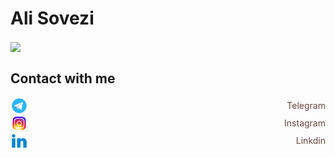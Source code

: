 # Ali Sovezi

<img align='center' src = "https://user-images.githubusercontent.com/72755273/187896562-43c702c0-137f-47c0-983e-23b70e299140.gif">

<h2 align="left">Contact with me</h2>

<a href="#" style="display: flex; text-decoration: none; color: rgb(107, 69, 69); align-items: center; justify-content: space-between;"> <img style="width: 28px;"  src = "https://github.com/alisvzi/alisvzi/blob/main/img/t.gif?raw=true"> Telegram </a>
<a href="#" style="display: flex; text-decoration: none; color: rgb(107, 69, 69); align-items: center; justify-content: space-between;"> <img style="width: 28px"  src = "https://github.com/alisvzi/alisvzi/blob/main/img/i.gif?raw=true"> Instagram </a>
<a href="#" style="display: flex; text-decoration: none; color: rgb(107, 69, 69); align-items: center; justify-content: space-between;"> <img style="width: 28px"  src = "https://github.com/alisvzi/alisvzi/blob/main/img/l.gif?raw=true"> Linkdin </a>
